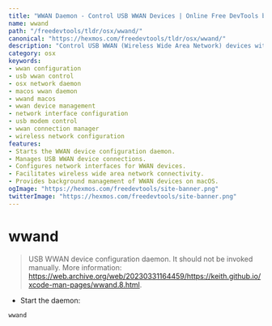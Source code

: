 ```yaml
---
title: "WWAN Daemon - Control USB WWAN Devices | Online Free DevTools by Hexmos"
name: wwand
path: "/freedevtools/tldr/osx/wwand/"
canonical: "https://hexmos.com/freedevtools/tldr/osx/wwand/"
description: "Control USB WWAN (Wireless Wide Area Network) devices with WWAND daemon on macOS. Configure network interfaces and manage connections seamlessly. Free online tool, no registration required."
category: osx
keywords:
- wwan configuration
- usb wwan control
- osx network daemon
- macos wwan daemon
- wwand macos
- wwan device management
- network interface configuration
- usb modem control
- wwan connection manager
- wireless network configuration
features:
- Starts the WWAN device configuration daemon.
- Manages USB WWAN device connections.
- Configures network interfaces for WWAN devices.
- Facilitates wireless wide area network connectivity.
- Provides background management of WWAN devices on macOS.
ogImage: "https://hexmos.com/freedevtools/site-banner.png"
twitterImage: "https://hexmos.com/freedevtools/site-banner.png"
---
```


# wwand

> USB WWAN device configuration daemon.
> It should not be invoked manually.
> More information: <https://web.archive.org/web/20230331164459/https://keith.github.io/xcode-man-pages/wwand.8.html>.

- Start the daemon:

`wwand`
